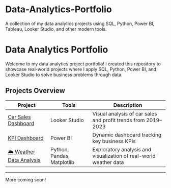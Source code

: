 # Data-Analytics-Portfolio
A collection of my data analytics projects using SQL, Python, Power BI, Tableau, Looker Studio, and other modern tools.


#  Data Analytics Portfolio

Welcome to my data analytics project portfolio! I created this repository to showcase real-world projects where I apply SQL, Python, Power BI, and Looker Studio to solve business problems through data.

##  Projects Overview

| Project | Tools | Description |
|--------|-------|-------------|
| [ Car Sales Dashboard](./car-sales-dashboard) | Looker Studio | Visual analysis of car sales and profit trends from 2019–2023 |
| [ KPI Dashboard](./powerbi-kpi-dashboard) | Power BI | Dynamic dashboard tracking key business KPIs |
| [🌦 Weather Data Analysis](./weather-analysis-python) | Python, Pandas, Matplotlib | Exploratory analysis and visualization of real-world weather data |

---

More coming soon!
